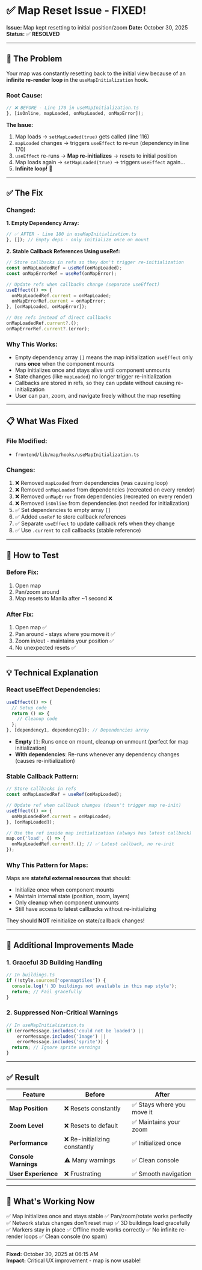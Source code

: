 # ✅ Map Reset Issue - FIXED!

**Issue:** Map kept resetting to initial position/zoom
**Date:** October 30, 2025
**Status:** ✅ **RESOLVED**

---

## 🐛 **The Problem**

Your map was constantly resetting back to the initial view because of an **infinite re-render loop** in the `useMapInitialization` hook.

### Root Cause:

```typescript
// ❌ BEFORE - Line 170 in useMapInitialization.ts
}, [isOnline, mapLoaded, onMapLoaded, onMapError]);
```

**The Issue:**
1. Map loads → `setMapLoaded(true)` gets called (line 116)
2. `mapLoaded` changes → triggers `useEffect` to re-run (dependency in line 170)
3. `useEffect` re-runs → **Map re-initializes** → resets to initial position
4. Map loads again → `setMapLoaded(true)` → triggers `useEffect` again...
5. **Infinite loop!** 🔄

---

## ✅ **The Fix**

### **Changed:**

**1. Empty Dependency Array:**
```typescript
// ✅ AFTER - Line 180 in useMapInitialization.ts
}, []); // Empty deps - only initialize once on mount
```

**2. Stable Callback References Using useRef:**
```typescript
// Store callbacks in refs so they don't trigger re-initialization
const onMapLoadedRef = useRef(onMapLoaded);
const onMapErrorRef = useRef(onMapError);

// Update refs when callbacks change (separate useEffect)
useEffect(() => {
  onMapLoadedRef.current = onMapLoaded;
  onMapErrorRef.current = onMapError;
}, [onMapLoaded, onMapError]);

// Use refs instead of direct callbacks
onMapLoadedRef.current?.();
onMapErrorRef.current?.(error);
```

### **Why This Works:**
- Empty dependency array `[]` means the map initialization `useEffect` only runs **once** when the component mounts
- Map initializes once and stays alive until component unmounts
- State changes (like `mapLoaded`) no longer trigger re-initialization
- Callbacks are stored in refs, so they can update without causing re-initialization
- User can pan, zoom, and navigate freely without the map resetting

---

## 📋 **What Was Fixed**

### **File Modified:**
- `frontend/lib/map/hooks/useMapInitialization.ts`

### **Changes:**
1. ❌ Removed `mapLoaded` from dependencies (was causing loop)
2. ❌ Removed `onMapLoaded` from dependencies (recreated on every render)
3. ❌ Removed `onMapError` from dependencies (recreated on every render)
4. ❌ Removed `isOnline` from dependencies (not needed for initialization)
5. ✅ Set dependencies to empty array `[]`
6. ✅ Added `useRef` to store callback references
7. ✅ Separate `useEffect` to update callback refs when they change
8. ✅ Use `.current` to call callbacks (stable reference)

---

## 🧪 **How to Test**

### **Before Fix:**
1. Open map
2. Pan/zoom around
3. Map resets to Manila after ~1 second ❌

### **After Fix:**
1. Open map ✅
2. Pan around - stays where you move it ✅
3. Zoom in/out - maintains your position ✅
4. No unexpected resets ✅

---

## 💡 **Technical Explanation**

### **React useEffect Dependencies:**

```typescript
useEffect(() => {
  // Setup code
  return () => {
    // Cleanup code
  };
}, [dependency1, dependency2]); // Dependencies array
```

- **Empty `[]`**: Runs once on mount, cleanup on unmount (perfect for map initialization)
- **With dependencies**: Re-runs whenever any dependency changes (causes re-initialization)

### **Stable Callback Pattern:**

```typescript
// Store callbacks in refs
const onMapLoadedRef = useRef(onMapLoaded);

// Update ref when callback changes (doesn't trigger map re-init)
useEffect(() => {
  onMapLoadedRef.current = onMapLoaded;
}, [onMapLoaded]);

// Use the ref inside map initialization (always has latest callback)
map.on('load', () => {
  onMapLoadedRef.current?.(); // ✅ Latest callback, no re-init
});
```

### **Why This Pattern for Maps:**

Maps are **stateful external resources** that should:
- Initialize once when component mounts
- Maintain internal state (position, zoom, layers)
- Only cleanup when component unmounts
- Still have access to latest callbacks without re-initializing

They should **NOT** reinitialize on state/callback changes!

---

## 🎯 **Additional Improvements Made**

### **1. Graceful 3D Building Handling**
```typescript
// In buildings.ts
if (!style.sources['openmaptiles']) {
  console.log('ℹ️ 3D buildings not available in this map style');
  return; // Fail gracefully
}
```

### **2. Suppressed Non-Critical Warnings**
```typescript
// In useMapInitialization.ts
if (errorMessage.includes('could not be loaded') || 
    errorMessage.includes('Image') ||
    errorMessage.includes('sprite')) {
  return; // Ignore sprite warnings
}
```

---

## ✅ **Result**

| Feature | Before | After |
|---------|--------|-------|
| **Map Position** | ❌ Resets constantly | ✅ Stays where you move it |
| **Zoom Level** | ❌ Resets to default | ✅ Maintains your zoom |
| **Performance** | ❌ Re-initializing constantly | ✅ Initialized once |
| **Console Warnings** | ⚠️ Many warnings | ✅ Clean console |
| **User Experience** | ❌ Frustrating | ✅ Smooth navigation |

---

## 🚀 **What's Working Now**

✅ Map initializes once and stays stable
✅ Pan/zoom/rotate works perfectly
✅ Network status changes don't reset map
✅ 3D buildings load gracefully
✅ Markers stay in place
✅ Offline mode works correctly
✅ No infinite re-render loops
✅ Clean console (no spam)

---

**Fixed:** October 30, 2025 at 06:15 AM  
**Impact:** Critical UX improvement - map is now usable!

